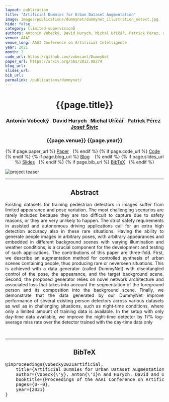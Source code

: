 ```yaml
---
layout: publication
title: "Artificial Dummies for Urban Dataset Augmentation"
image: images/publications/dummynet/dummynet_illustration_notext.jpg
hide: false
category: [limited-supervision]
authors: Antonín Vobecký, David Hurych, Michal Uřičář, Patrick Pérez, and Josef Šivic
venue: AAAI
venue_long: AAAI Conference on Artificial Intelligence
year: 2021
month: 2
code_url: https://github.com/vobecant/DummyNet
paper_url: https://arxiv.org/abs/2012.08274
blog_url:
slides_url:
bib_url:
permalink: /publications/dummynet/
---
```


<h1 align="center"> {{page.title}} </h1>
<!-- Simple call of authors -->
<!-- <h3 align="center"> {{page.authors}} </h3> -->
<!-- Alternatively you can add links to author pages -->
<h3 align="center"> <a href="https://scholar.google.com/citations?user=DGhPzZ0AAAAJ&hl=en&oi=ao">Antonín Vobecký</a>&nbsp;&nbsp; <a href="https://scholar.google.com/citations?user=XY1PVwYAAAAJ&hl=en&oi=ao">David Hurych</a>&nbsp;&nbsp; <a href="https://scholar.google.com/citations?hl=en&user=ovLIfioAAAAJ">Michal Uříčář</a>&nbsp;&nbsp; <a href="https://ptrckprz.github.io/">Patrick Pérez</a>&nbsp;&nbsp; <a href="https://scholar.google.com/citations?hl=en&user=NCtKHnQAAAAJ">Josef Šivic</a> </h3>


<h3 align="center"> {{page.venue}} {{page.year}} </h3>

<div align="center">
  <p>
    {% if page.paper_url %}
    <a href="{{ page.paper_url }}"><i class="far fa-file-pdf"></i> Paper</a>&nbsp;&nbsp;
    {% endif %}
    {% if page.code_url %}
    <a href="{{ page.code_url }}"><i class="fab fa-github"></i> Code</a> &nbsp;&nbsp;
    {% endif %}
    {% if page.blog_url %}
    <a href="{{ page.blog_url }}"><i class="fab fa-blogger"></i> Blog</a> &nbsp;&nbsp;
    {% endif %}
    {% if page.slides_url %}
    <a href="{{ page.slides_url }}"><i class="far fa-file-pdf"></i> Slides</a>&nbsp;&nbsp;
    {% endif %}
    {% if page.bib_url %}
    <a href="{{ page.bib_url}}"><i class="far fa-file-alt"></i> BibTeX</a>&nbsp;&nbsp;
    {% endif %}
  </p>
</div>

<div class="publication-teaser">
    <img src="../../{{ page.image }}" alt="project teaser"/>
</div>


<hr>

<h2  align="center"> Abstract</h2>

<p align="justify">Existing datasets for training pedestrian detectors in images suffer from limited appearance and pose variation. The most challenging scenarios are rarely included because they are too difficult to capture due to safety reasons, or they are very unlikely to happen. The strict safety requirements in assisted and autonomous driving applications call for an extra high detection accuracy also in these rare situations. Having the ability to generate people images in arbitrary poses, with arbitrary
appearances and embedded in different background scenes with varying illumination and weather conditions, is a crucial component for the development and testing of such applications. The contributions of this paper are three-fold. First, we describe an augmentation method for controlled synthesis of urban scenes containing people, thus producing rare or neverseen situations. This is achieved with a data generator (called DummyNet) with disentangled control of the pose, the appearance, and the target background
scene. Second, the proposed generator relies on novel network architecture and associated loss that takes into account the segmentation of the foreground person and its composition into the background scene. Finally, we demonstrate that the data generated by our DummyNet improve performance of several existing person detectors across various datasets as well as in challenging situations, such as night-time conditions, where only a limited amount of training data is available. In the setup with only day-time data
available, we improve the night-time detector by 17% log-average miss rate over the detector trained with the day-time data only</p>

<br>

<hr>

<h2  align="center">BibTeX</h2>
<left>
  <pre class="bibtex-box">
@inproceedings{vobecky2021artificial,
    title={Artificial Dummies for Urban Dataset Augmentation},
    author={Vobeck{\'y}, Anton{\'i}n and Hurych, David and U{\vr}i{\vc}{\'a}{\vr}, Michal and P{\'e}rez, Patrick and Sivic, Josef},
    booktitle={Proceedings of the AAAI Conference on Artificial Intelligence},
    pages={0--0},
    year={2021}
}</pre>
</left>

<br>
